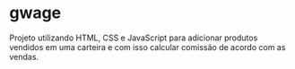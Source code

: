 # gwage
Projeto utilizando HTML, CSS e JavaScript para adicionar produtos vendidos em uma carteira e com isso calcular comissão de acordo com as vendas.
